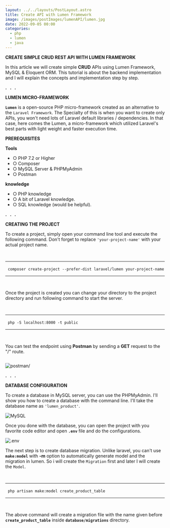 ```yaml
---
layout: ../../layouts/PostLayout.astro
title: Create API with Lumen Framework
image: /images/postImages/lumenAPI/lumen.jpg
date: 2022-09-05 00:00
categories:
  - php
  - lumen
  - java
---
```


**CREATE SIMPLE CRUD REST API WITH LUMEN FRAMEWORK**

In this article we will create simple **CRUD** APIs using Lumen Framework, MySQL & Eloquent ORM. This tutorial is about the backend implementation and I will explain the concepts and implementation step by step.

**. &nbsp;** **. &nbsp; .**

**LUMEN MICRO-FRAMEWORK**

**`Lumen`** is a open-source PHP micro-framework created as an alternative to the `Laravel Framework`. The Specialty of this is when you want to create only APIs, you won't need lots of Laravel default libraries / dependencies. In that case, here comes the Lumen, a micro-framework which utilized Laravel's best parts with light weight and faster execution time.

**PREREQUISITES**

**Tools**

- ○ PHP 7.2 or Higher
- ○ Composer
- ○ MySQL Server & PHPMyAdmin
- ○ Postman

**knowledge**

- ○ PHP knowledge
- ○ A bit of Laravel knowledge.
- ○ SQL knowledge (would be helpful).

**. &nbsp;** **. &nbsp; .**

**CREATING THE PROJECT**

To create a project, simply open your command line tool and execute the following command. Don't forget to replace `'your-project-name'` with your actual project name.

<pre>

</pre>

---

&nbsp; `composer create-project --prefer-dist laravel/lumen your-project-name`

---

<pre>

</pre>

Once the project is created you can change your directory to the project directory and run following command to start the server.

<pre>

</pre>

---

&nbsp; `php -S localhost:8000 -t public`

---

<pre>

</pre>

You can test the endpoint using **Postman** by sending a **GET** request to the "/" route.

<pre>
</pre>

![postman/](/images/postImages/lumenAPI/1.png)

**. &nbsp;** **. &nbsp; .**

**DATABASE CONFIGURATION**

To create a database in MySQL server, you can use the PHPMyAdmin. I'll show you how to create a database with the command line.
I'll take the database name as `'lumen_product'`.

![MySQL](/images/postImages/lumenAPI/2.png)

Once you done with the database, you can open the project with you favorite code editor and open **`.env`** file and do the configurations.

![.env](/images/postImages/lumenAPI/3.png)

The next step is to create database migration. Unlike laravel, you can't use **`make:model`** with **-m** option to automatically generate model and the migration in lumen. So i will create the `Migration` first and later I will create the `Model`.

<pre>

</pre>

---

&nbsp; `php artisan make:model create_product_table`

---

<pre>

</pre>

The above command will create a migration file with the name given before **`create_product_table`** inside **`database/migrations`** directory.